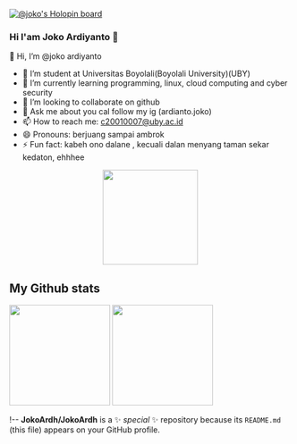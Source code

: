[![@joko's Holopin board](https://holopin.io/api/user/board?user=joko)](https://holopin.io/@joko)
### Hi I'am Joko Ardiyanto 👋
👋 Hi, I’m @joko ardiyanto 
- 🔭 I’m student at Universitas Boyolali(Boyolali University)(UBY)
- 🌱 I’m currently learning programming, linux, cloud computing and cyber security
- 👯 I’m looking to collaborate on github
- 💬 Ask me about you cal follow my ig (ardianto.joko)
- 📫 How to reach me: c20010007@uby.ac.id
- 😄 Pronouns: berjuang sampai ambrok
- ⚡ Fun fact: kabeh ono dalane , kecuali dalan menyang taman sekar kedaton, ehhhee

<p align="center">
  <img height="170em" src="http://github-readme-streak-stats.herokuapp.com?user=JokoArdh&theme=vue-dark&)](https://git.io/streak-stats)">
</p>

## My Github stats
<p align="left">
<img height="180em" src="https://github-readme-stats.vercel.app/api?username=JokoArdh&show_icons=true&hide_border=true&&count_private=true&include_all_commits=true&theme=radical" />
<img height="180em" src="https://github-readme-stats-eight-theta.vercel.app/api/top-langs/?username=JokoArdh&layout=compact&langs_count=8&theme=algolia"/>
</p>

<!---
Debian-UBY/Debian-UBY is a ✨ special ✨ repository because its `README.md` (this file) appears on your GitHub profile.
You can click the Preview link to take a look at your changes.
--->
!--
**JokoArdh/JokoArdh** is a ✨ _special_ ✨ repository because its `README.md` (this file) appears on your GitHub profile.

